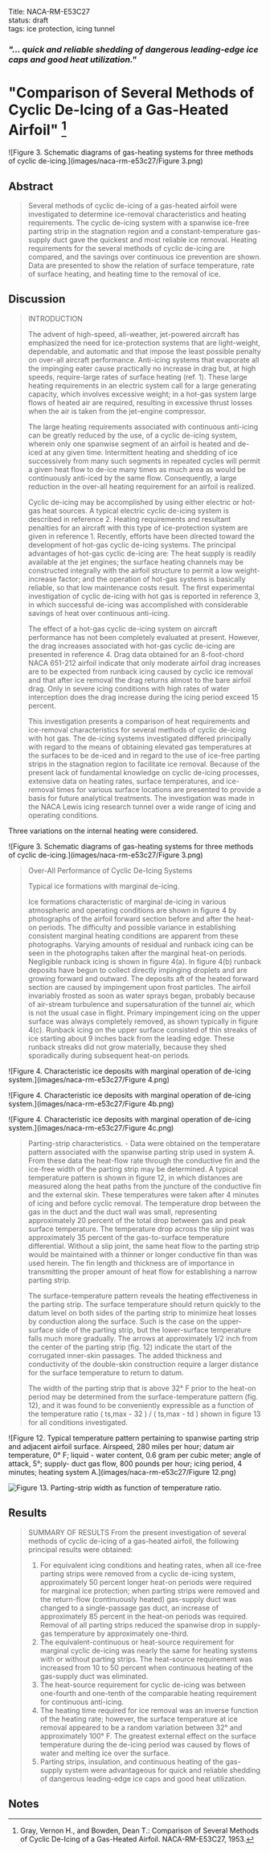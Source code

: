 Title: NACA-RM-E53C27  
status: draft  
tags: ice protection, icing tunnel

### _"... quick and reliable shedding of dangerous leading-edge ice caps and good heat utilization."_  

# "Comparison of Several Methods of Cyclic De-Icing of a Gas-Heated Airfoil" [^1]  

![Figure 3. Schematic diagrams of gas-heating systems for
three methods of cyclic de-icing.](images/naca-rm-e53c27/Figure 3.png)

## Abstract  

> Several methods of cyclic de-icing of a gas-heated airfoil were
investigated to determine ice-removal characteristics and heating requirements. 
The cyclic de-icing system with a spanwise ice-free parting strip
in the stagnation region and a constant-temperature gas-supply duct gave
the quickest and most reliable ice removal. Heating requirements for the
several methods of cyclic de-icing are compared, and the savings over
continuous ice prevention are shown. Data are presented to show the
relation of surface temperature, rate of surface heating, and heating
time to the removal of ice.  

## Discussion  

> INTRODUCTION  
> 
> The advent of high-speed, all-weather, jet-powered aircraft has
emphasized the need for ice-protection systems that are light-weight,
dependable, and automatic and that impose the least possible penalty on
over-all aircraft performance. Anti-icing systems that evaporate all the
impinging eater cause practically no increase in drag but, at high
speeds, require-large rates of surface heating (ref. 1). These large
heating requirements in an electric system call for a large generating
capacity, which involves excessive weight; in a hot-gas system large
flows of heated air are required, resulting in excessive thrust losses
when the air is taken from the jet-engine compressor.  
> 
> The large heating requirements associated with continuous anti-icing
can be greatly reduced by the use, of a cyclic de-icing system, wherein
only one spanwise segment of an airfoil is heated and de-iced at any
given time. Intermittent heating and shedding of ice successively from
many such segments in repeated cycles will permit a given heat flow to
de-ice many times as much area as would be continuously anti-iced by the
same flow. Consequently, a large reduction in the over-all heating
requirement for an airfoil is realized.  
> 
> Cyclic de-icing may be accomplished by using either electric or hot-gas 
heat sources. A typical electric cyclic de-icing system is described
in reference 2. Heating requirements and resultant penalties for an aircraft 
with this type of ice-protection system are given in reference 1.
Recently, efforts have been directed toward the development of hot-gas
cyclic de-icing systems. The principal advantages of hot-gas cyclic
de-icing are: The heat supply is readily available at the jet engines;
the surface heating channels may be constructed integrally with the airfoil 
structure to permit a low weight-increase factor; and the operation
of hot-gas systems is basically reliable, so that low maintenance costs
result. The first experimental investigation of cyclic de-icing with
hot gas is reported in reference 3, in which successful de-icing was
accomplished with considerable savings of heat over continuous anti-icing.  
> 
> The effect of a hot-gas cyclic de-icing system on aircraft performance 
has not been completely evaluated at present. However, the drag
increases associated with hot-gas cyclic de-icing are presented in reference 4. 
Drag data obtained for an 8-foot-chord NACA 651-212 airfoil
indicate that only moderate airfoil drag increases are to be expected
from runback icing caused by cyclic ice removal and that after ice
removal the drag returns almost to the bare airfoil drag. Only in severe
icing conditions with high rates of water interception does the drag
increase during the icing period exceed 15 percent.  
> 
> This investigation presents a comparison of heat requirements and
ice-removal characteristics for several methods of cyclic de-icing with
hot gas. The de-icing systems investigated differed principally with
regard to the means of obtaining elevated gas temperatures at the surfaces 
to be de-iced and in regard to the use of ice-free parting strips
in the stagnation region to facilitate ice removal. Because of the present 
lack of fundamental knowledge on cyclic de-icing processes, extensive
data on heating rates, surface temperatures, and ice-removal times for
various surface locations are presented to provide a basis for future
analytical treatments. The investigation was made in the NACA Lewis icing
research tunnel over a wide range of icing and operating conditions.

Three variations on the internal heating were considered.  

![Figure 3. Schematic diagrams of gas-heating systems for
three methods of cyclic de-icing.](images/naca-rm-e53c27/Figure 3.png)  

>Over-All Performance of Cyclic De-Icing Systems  
> 
> Typical ice formations with marginal de-icing. 
> 
> Ice formations
characteristic of marginal de-icing in various atmospheric and operating
conditions are shown in figure 4 by photographs of the airfoil forward
section before and after the heat-on periods. The difficulty and possible
variance in establishing consistent marginal heating conditions are
apparent from these photographs. Varying amounts of residual and runback
icing can be seen in the photographs taken after the marginal heat-on
periods. Negligible runback icing is shown in figure 4(a). In figure 4(b) 
runback deposits have begun to collect directly impinging droplets 
and are growing forward and outward. The deposits aft of the heated
forward section are caused by impingement upon frost particles. The airfoil 
invariably frosted as soon as water sprays began, probably because
of air-stream turbulence and supersaturation of the tunnel air, which is
not the usual case in flight. Primary impingement icing on the upper
surface was always completely removed, as shown typically in figure 4(c).
Runback icing on the upper surface consisted of thin streaks of ice
starting about 9 inches back from the leading edge. These runback streaks
did not grow materially, because they shed sporadically during subsequent
heat-on periods.

![Figure 4. Characteristic ice deposits with marginal operation of de-icing system.](images/naca-rm-e53c27/Figure 4.png)  

![Figure 4. Characteristic ice deposits with marginal operation of de-icing system.](images/naca-rm-e53c27/Figure 4b.png)  

![Figure 4. Characteristic ice deposits with marginal operation of de-icing system.](images/naca-rm-e53c27/Figure 4c.png)  

> Parting-strip characteristics. - Data were obtained on the temperatare 
pattern associated with the spanwise parting strip used in system
A. From these data the heat-flow rate through the conductive fin and
the ice-free width of the parting strip may be determined. A typical
temperature pattern is shown in figure 12, in which distances are measured 
along the heat paths from the juncture of the conductive fin and
the external skin. These temperatures were taken after 4 minutes of
icing and before cyclic removal. The temperature drop between the gas in
the duct and the duct wall was small, representing approximately 20 percent 
of the total drop between gas and peak surface temperature. The
temperature drop across the slip joint was approximately 35 percent of
the gas-to-surface temperature differential. Without a slip joint, the
same heat flow to the parting strip would be maintained with a thinner
or longer conductive fin than was used herein. The fin length and thickness 
are of importance in transmitting the proper amount of heat flow
for establishing a narrow parting strip.
> 
> The surface-temperature pattern reveals the heating effectiveness in
the parting strip. The surface temperature should return quickly to the
datum level on both sides of the parting strip to minimize heat losses
by conduction along the surface. Such is the case on the upper-surface
side of the parting strip, but the lower-surface temperature falls much
more gradually. The arrows at approximately 1/2 inch from the center of
the parting strip (fig. 12) indicate the start of the corrugated inner-skin 
passages. The added thickness and conductivity of the double-skin
construction require a larger distance for the surface temperature to
return to datum.
> 
> The width of the parting strip that is above 32° F prior to the
heat-on period may be determined from the surface-temperature pattern
(fig. 12), and it was found to be conveniently expressible as a function
of the temperature ratio ( ts,max - 32 ) / ( ts,max - td ) shown in figure 13 for all 
conditions investigated. 

![Figure 12. Typical temperature pattern pertaining to spanwise parting strip and
adjacent airfoil surface. Airspeed, 280 miles per hour; datum air temperature,
0° F; liquid - water content, 0.6 gram per cubic meter; angle of attack, 5°; supply-
duct gas flow, 800 pounds per hour; icing period, 4 minutes; heating system A.](images/naca-rm-e53c27/Figure 12.png)  

![Figure 13. Parting-strip width as function of
temperature ratio.](images%2Fnaca-rm-e53c27%2FFigure%2013.png)  

## Results  

>SUMMARY OF RESULTS
From the present investigation of several methods of cyclic de-icing
of a gas-heated airfoil, the following principal results were obtained:  
>1. For equivalent icing conditions and heating rates, when all ice-free 
parting strips were removed from a cyclic de-icing system, approximately 
50 percent longer heat-on periods were required for marginal ice
protection; when parting strips were removed and the return-flow 
(continuously heated) gas-supply duct was changed to a single-passage gas
duct, an increase of approximately 85 percent in the heat-on periods was
required. Removal of all parting strips reduced the spanwise drop in
supply-gas temperature by approximately one-third.  
>2. The equivalent-continuous or heat-source requirement for marginal
cyclic de-icing was nearly the same for heating systems with or without
parting strips. The heat-source requirement was increased from 10 to
50 percent when continuous heating of the gas-supply duct was eliminated.
>3. The heat-source requirement for cyclic de-icing was between one-fourth 
and one-tenth of the comparable heating requirement for continuous
anti-icing.  
>4. The heating time required for ice removal was an inverse function
of the heating rate; however, the surface temperature at ice removal
appeared to be a random variation between 32° and approximately 100° F.
The greatest external effect on the surface temperature during the de-icing 
period was caused by flows of water and melting ice over the surface.  
>5. Parting strips, insulation, and continuous heating of the gas-supply 
system were advantageous for quick and reliable shedding of dangerous 
leading-edge ice caps and good heat utilization.  


## Notes  

[^1]: Gray, Vernon H., and Bowden, Dean T.: Comparison of Several Methods of Cyclic De-Icing of a Gas-Heated Airfoil. NACA-RM-E53C27, 1953.    

